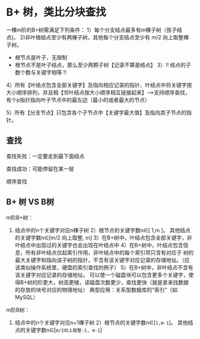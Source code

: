 # B+ 树，类比分块查找
一棵m阶的B+树需满足下列条件：
1）每个分支结点最多有m棵子树（孩子结点)。
2)非叶根结点至少有两棵子树，其他每个分支结点至少有 m/2 向上取整棵子树。
* 根节点是叶子，无限制
* 根节点不是叶子结点，那么至少两颗子树【记录不算是结点】
3）‼️ 结点的子数个数与关键字相等 ‼️

4）所有【叶结点包含全部关键字】及指向相应记录的指针，叶结点中将关键字按大小顺序排列，并且相【邻叶结点按大小顺序相互链接起来】——>支持顺序查找，有个p指针指向叶子节点中的最左边（最小的或者最大的节点）

5）所有【分支节点】只包含各个子节点中【关键字最大值】及指向其子节点的指针。

## 查找

查找失败：一定要走到最下面结点

查找成功：可能停留在某一层

顺序查找

## B+ 树 VS B树
m阶B+树：
1) 结点中的n个关键字对应n棵子树
2）根节点的关键字数n∈[ 1,m ]。
其他结点的关键字数n∈[m/2 向上取整, m] 
3）在B+树中，叶结点包含全部关键字，非叶结点中出现过的关键字也会出现在叶结点中
4）在B+树中，叶结点包含信息，所有非叶结点仅起索引作用，非叶结点中的每个索引项只含有对应子
树的最大关键字和指向该子树的指针，不含有该关键字对应记录的存储地址。（应该类似操作系统里，硬盘的索引查找的例子）
5）在B+树中，非叶结点不含有该关键字对应记录的存储地址。
可以使一个磁盘块可以包含更多个关键字，使得B+树的阶更大，树高更矮，读磁盘次数更少，查找更快（就是拿来找数据的存放的块号对应的物理地址）
典型应用：关系型数据库的“索引”（如MySQL）

m阶B树：
1) 结点中的n个关键字对应n+1棵子树
2）根节点的关键字数n∈[`1,m-1`]。
其他结点的关键字数n∈[`m/2向上取整-1, m-1`] 
